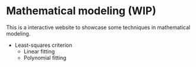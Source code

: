 # Mathematical modeling (WIP)

This is a interactive website to showcase some techniques in mathematical modeling.

- Least-squares criterion
  * Linear fitting
  * Polynomial fitting
